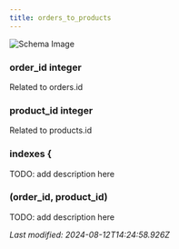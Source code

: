 ```yaml
---
title: orders_to_products
---
```



![Schema Image](/img/schema/orders_to_products.svg)

### order_id integer
Related to orders.id

### product_id integer
Related to products.id

### indexes {
TODO: add description here

### (order_id, product_id)
TODO: add description here


_Last modified: 2024-08-12T14:24:58.926Z_
